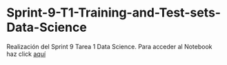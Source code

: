 # Sprint-9-T1-Training-and-Test-sets-Data-Science
Realización del Sprint 9 Tarea 1 Data Science.
Para acceder al Notebook haz click [aquí](https://inakiurzz.github.io/Sprint-9-T1-Training-and-Test-sets-Data-Science/Modulo%209%20Tarea%201.html) 
